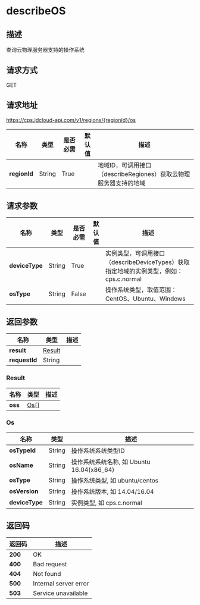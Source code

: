 # describeOS


## 描述
查询云物理服务器支持的操作系统

## 请求方式
GET

## 请求地址
https://cps.jdcloud-api.com/v1/regions/{regionId}/os

|名称|类型|是否必需|默认值|描述|
|---|---|---|---|---|
|**regionId**|String|True| |地域ID，可调用接口（describeRegiones）获取云物理服务器支持的地域|

## 请求参数
|名称|类型|是否必需|默认值|描述|
|---|---|---|---|---|
|**deviceType**|String|True| |实例类型，可调用接口（describeDeviceTypes）获取指定地域的实例类型，例如：cps.c.normal|
|**osType**|String|False| |操作系统类型，取值范围：CentOS、Ubuntu、Windows|


## 返回参数
|名称|类型|描述|
|---|---|---|
|**result**|[Result](describeos#result)| |
|**requestId**|String| |

### <div id="result">Result</div>
|名称|类型|描述|
|---|---|---|
|**oss**|[Os[]](describeos#os)| |
### <div id="os">Os</div>
|名称|类型|描述|
|---|---|---|
|**osTypeId**|String|操作系统系统类型ID|
|**osName**|String|操作系统系统名称, 如 Ubuntu 16.04(x86_64)|
|**osType**|String|操作系统类型, 如 ubuntu/centos|
|**osVersion**|String|操作系统版本, 如 14.04/16.04|
|**deviceType**|String|实例类型, 如 cps.c.normal|

## 返回码
|返回码|描述|
|---|---|
|**200**|OK|
|**400**|Bad request|
|**404**|Not found|
|**500**|Internal server error|
|**503**|Service unavailable|
